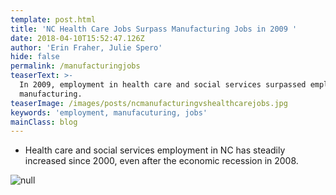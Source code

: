 ```yaml
---
template: post.html
title: 'NC Health Care Jobs Surpass Manufacturing Jobs in 2009 '
date: 2018-04-10T15:52:47.126Z
author: 'Erin Fraher, Julie Spero'
hide: false
permalink: /manufacturingjobs
teaserText: >-
  In 2009, employment in health care and social services surpassed employment in
  manufacturing.
teaserImage: /images/posts/ncmanufacturingvshealthcarejobs.jpg
keywords: 'employment, manufacuturing, jobs'
mainClass: blog
---
```

* Health care and social services employment in NC has steadily increased since 2000, even after the economic recession in 2008.

![null](/images/posts/ncmanufacturingvshealthcarejobs.jpg)
